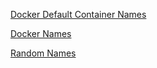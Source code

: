 [Docker Default Container Names](https://frightanic.com/computers/docker-default-container-names/)

[Docker Names](https://frightanic.com/goodies_content/docker-names.php)

[Random Names](https://randomnames.herokuapp.com/)

